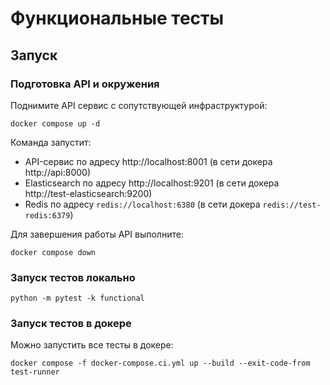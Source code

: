 # Функциональные тесты

## Запуск

### Подготовка API и окружения

Поднимите API сервис с сопутствующей инфраструктурой:

```
docker compose up -d
```

Команда запустит:

- API-сервис по адресу http://localhost:8001 (в сети докера http://api:8000)
- Elasticsearch по адресу http://localhost:9201 (в сети докера http://test-elasticsearch:9200)
- Redis по адресу `redis://localhost:6380` (в сети докера `redis://test-redis:6379`)

Для завершения работы API выполните:

```
docker compose down
```

### Запуск тестов локально

```
python -m pytest -k functional
```

### Запуск тестов в докере

Можно запустить все тесты в докере:

```
docker compose -f docker-compose.ci.yml up --build --exit-code-from test-runner
```
